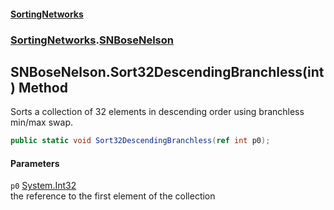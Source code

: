 #### [SortingNetworks](./index.md 'index')
### [SortingNetworks](./SortingNetworks.md 'SortingNetworks').[SNBoseNelson](./SortingNetworks-SNBoseNelson.md 'SortingNetworks.SNBoseNelson')
## SNBoseNelson.Sort32DescendingBranchless(int) Method
Sorts a collection of 32 elements in descending order using branchless min/max swap.  
```csharp
public static void Sort32DescendingBranchless(ref int p0);
```
#### Parameters
<a name='SortingNetworks-SNBoseNelson-Sort32DescendingBranchless(int)-p0'></a>
`p0` [System.Int32](https://docs.microsoft.com/en-us/dotnet/api/System.Int32 'System.Int32')  
the reference to the first element of the collection  
  
